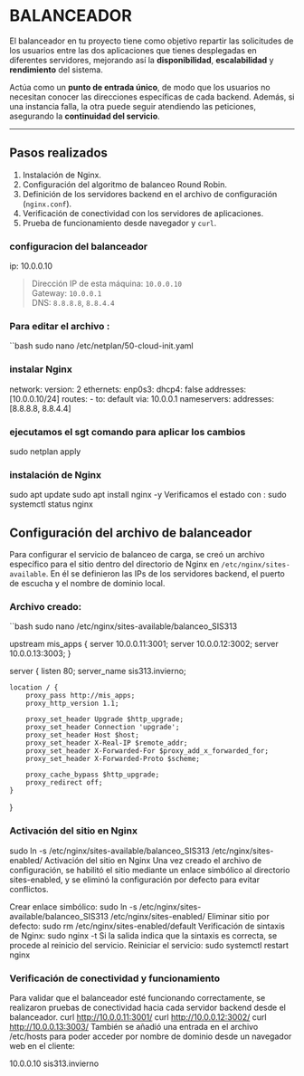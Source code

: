 # BALANCEADOR


El balanceador en tu proyecto tiene como objetivo repartir las solicitudes de los usuarios entre las dos aplicaciones que tienes desplegadas en diferentes servidores, mejorando así la **disponibilidad**, **escalabilidad** y **rendimiento** del sistema.

Actúa como un **punto de entrada único**, de modo que los usuarios no necesitan conocer las direcciones específicas de cada backend. Además, si una instancia falla, la otra puede seguir atendiendo las peticiones, asegurando la **continuidad del servicio**.

---

##  Pasos realizados

1. Instalación de Nginx.
2. Configuración del algoritmo de balanceo Round Robin.
3. Definición de los servidores backend en el archivo de configuración (`nginx.conf`).
4. Verificación de conectividad con los servidores de aplicaciones.
5. Prueba de funcionamiento desde navegador y `curl`.

### configuracion del balanceador
ip: 10.0.0.10
> Dirección IP de esta máquina: `10.0.0.10`  
> Gateway: `10.0.0.1`  
> DNS: `8.8.8.8`, `8.8.4.4`
### Para editar el archivo :

``bash
sudo nano /etc/netplan/50-cloud-init.yaml
### instalar Nginx

network:
  version: 2
  ethernets:
    enp0s3:
      dhcp4: false
      addresses: [10.0.0.10/24]
      routes:
        - to: default
          via: 10.0.0.1
      nameservers:
        addresses: [8.8.8.8, 8.8.4.4]
### ejecutamos el sgt comando para aplicar los cambios
sudo netplan apply
### instalación de Nginx
sudo apt update
sudo apt install nginx -y
Verificamos el estado con : 
sudo systemctl status nginx
## Configuración del archivo de balanceador

Para configurar el servicio de balanceo de carga, se creó un archivo específico para el sitio dentro del directorio de Nginx en `/etc/nginx/sites-available`. En él se definieron las IPs de los servidores backend, el puerto de escucha y el nombre de dominio local.

###  Archivo creado:

``bash
sudo nano /etc/nginx/sites-available/balanceo_SIS313

upstream mis_apps {
    server 10.0.0.11:3001;
    server 10.0.0.12:3002;
    server 10.0.0.13:3003;
}

server {
    listen 80;
    server_name sis313.invierno;

    location / {
        proxy_pass http://mis_apps;
        proxy_http_version 1.1;

        proxy_set_header Upgrade $http_upgrade;
        proxy_set_header Connection 'upgrade';
        proxy_set_header Host $host;
        proxy_set_header X-Real-IP $remote_addr;
        proxy_set_header X-Forwarded-For $proxy_add_x_forwarded_for;
        proxy_set_header X-Forwarded-Proto $scheme;

        proxy_cache_bypass $http_upgrade;
        proxy_redirect off;
    }
}

### Activación del sitio en Nginx
sudo ln -s /etc/nginx/sites-available/balanceo_SIS313 /etc/nginx/sites-enabled/
Activación del sitio en Nginx
Una vez creado el archivo de configuración, se habilitó el sitio mediante un enlace simbólico al directorio sites-enabled, y se eliminó la configuración por defecto para evitar conflictos.

Crear enlace simbólico:
sudo ln -s /etc/nginx/sites-available/balanceo_SIS313 /etc/nginx/sites-enabled/
Eliminar sitio por defecto: 
sudo rm /etc/nginx/sites-enabled/default
 Verificación de sintaxis de Nginx:
sudo nginx -t
Si la salida indica que la sintaxis es correcta, se procede al reinicio del servicio.
Reiniciar el servicio:
sudo systemctl restart nginx
### Verificación de conectividad y funcionamiento
Para validar que el balanceador esté funcionando correctamente, se realizaron pruebas de conectividad hacia cada servidor backend desde el balanceador.
curl http://10.0.0.11:3001/
curl http://10.0.0.12:3002/
curl http://10.0.0.13:3003/
También se añadió una entrada en el archivo /etc/hosts para poder acceder por nombre de dominio desde un navegador web en el cliente:

10.0.0.10 sis313.invierno
